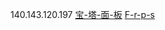 140.143.120.197
[宝-塔-面-板](http://140.143.120.197:3390/rSc2wtgS/)
[F-r-p-s](http://140.143.120.197:3002/static/#/)
